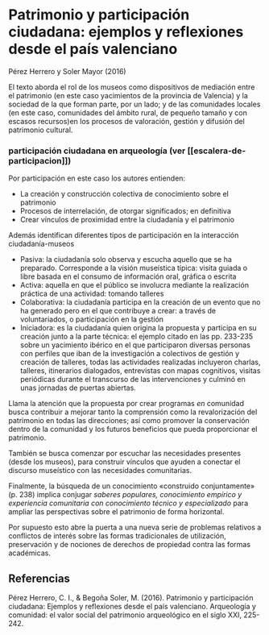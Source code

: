 # Patrimonio y participación ciudadana: ejemplos y reflexiones desde el país valenciano
Pérez Herrero y Soler Mayor (2016)

El texto aborda el rol de los museos como dispositivos de mediación entre el patrimonio (en este caso yacimientos de la provincia de Valencia) y la sociedad de la que forman parte, por un lado; y de las comunidades locales (en este caso,  comunidades del ámbito rural, de pequeño tamaño y con escasos recursos)en los procesos de valoración, gestión y difusión del patrimonio cultural.

### participación ciudadana en arqueología (ver [[escalera-de-participacion]])

Por participación en este caso los autores entienden: 

- La creación y construcción colectiva de conocimiento sobre el patrimonio
- Procesos de interrelación, de otorgar significados; en definitiva
- Crear vínculos de proximidad entre la ciudadanía y el patrimonio

Además identifican diferentes tipos de participación en la interacción ciudadanía-museos

- Pasiva: la ciudadanía solo observa y escucha aquello que se ha preparado. Corresponde a la visión museística típica: visita guiada o libre basada en el consumo de información oral, gráfica o escrita 
- Activa: aquella en que el público se involucra mediante la realización práctica de una actividad: tomando talleres
- Colaborativa: la ciudadanía participa en la creación de un evento que no ha generado pero en el que contribuye a crear: a través de voluntariados, o participación en la gestión
- Iniciadora: es la ciudadanía quien origina la propuesta y participa en su creación junto a la parte técnica: el ejemplo citado en las pp. 233-235 sobre un yacimiento ibérico en el que participaron diversas personas con perfiles que iban de la investigación a colectivos de gestión y creación de talleres, todas las actividades realizadas incluyeron charlas, talleres, itinerarios dialogados, entrevistas con mapas cognitivos, visitas periódicas durante el transcurso de las intervenciones y culminó en unas jornadas de puertas abiertas.

Llama la atención que la propuesta por crear programas *en* comunidad busca contribuir a mejorar tanto la comprensión como la revalorización del patrimonio en todas las direcciones; así como promover la conservación dentro de la comunidad y los futuros beneficios que pueda proporcionar el patrimonio.

También se busca comenzar por escuchar las necesidades presentes (desde los museos), para construir vínculos que ayuden a conectar el discurso museístico con las necesidades comunitarias.

Finalmente, la búsqueda de un conocimiento «construido conjuntamente» (p. 238) implica conjugar *saberes populares, conocimiento empírico y experiencia comunitaria con conocimiento técnico y especializado* para ampliar las perspectivas sobre el patrimonio de forma horizontal.

Por supuesto esto abre la puerta a una nueva serie de problemas relativos a conflictos de interés sobre las formas tradicionales de utilización, preservación y de nociones de derechos de propiedad contra las formas académicas.

## Referencias

Pérez Herrero, C. I., & Begoña Soler, M. (2016). Patrimonio y participación ciudadana: Ejemplos y reflexiones desde el país valenciano. Arqueología y comunidad: el valor social del patrimonio arqueológico en el siglo XXI, 225-242.
